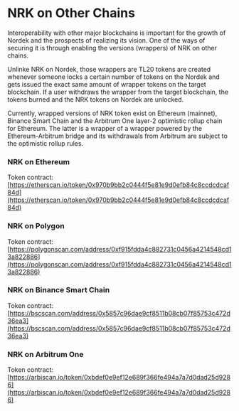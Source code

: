 # NRK on Other Chains

Interoperability with other major blockchains is important for the growth of Nordek and the prospects of realizing its vision. One of the ways of securing it is through enabling the versions (wrappers) of NRK on other chains.&#x20;

Unlinke NRK on Nordek, those wrappers are TL20 tokens are created whenever someone locks a certain number of tokens on the Nordek and gets issued the exact same amount of wrapper tokens on the target blockchain. If a user withdraws the wrapper from the target blockchain, the tokens burned and the NRK tokens on Nordek are unlocked.&#x20;

Currently, wrapped versions of NRK token exist on Ethereum (mainnet), Binance Smart Chain and the Arbitrum One layer-2 optimistic rollup chain for Ethereum. The latter is a wrapper of a wrapper powered by the Ethereum-Arbitrum bridge and its withdrawals from Arbitrum are subject to the optimistic rollup rules.&#x20;

### NRK on Ethereum

Token contract: [https://etherscan.io/token/0x970b9bb2c0444f5e81e9d0efb84c8ccdcdcaf84d](https://etherscan.io/token/0x970b9bb2c0444f5e81e9d0efb84c8ccdcdcaf84d)

### NRK on Polygon

Token contract: [https://polygonscan.com/address/0xf915fdda4c882731c0456a4214548cd13a822886](https://polygonscan.com/address/0xf915fdda4c882731c0456a4214548cd13a822886)

### NRK on Binance Smart Chain

Token contract: [https://bscscan.com/address/0x5857c96dae9cf8511b08cb07f85753c472d36ea3](https://bscscan.com/address/0x5857c96dae9cf8511b08cb07f85753c472d36ea3)

### NRK on Arbitrum One

Token contract: [https://arbiscan.io/token/0xbdef0e9ef12e689f366fe494a7a7d0dad25d9286](https://arbiscan.io/token/0xbdef0e9ef12e689f366fe494a7a7d0dad25d9286)
